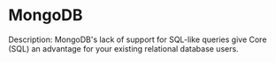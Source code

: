 # MongoDB

Description: MongoDB's lack of support for SQL-like queries give Core (SQL) an advantage for your existing relational database users.